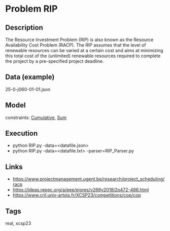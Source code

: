 # Problem RIP
## Description
The Resource Investment Problem (RIP) is also known as the Resource Availability Cost Problem (RACP).
The RIP assumes that the level of renewable resources can be varied at a certain cost and aims at minimizing this total cost
of the (unlimited) renewable resources required to complete the project by a pre-specified project deadline.


## Data (example)
  25-0-j060-01-01.json

## Model
  constraints: [Cumulative](http://pycsp.org/documentation/constraints/Cumulative), [Sum](http://pycsp.org/documentation/constraints/Sum)

## Execution
  - python RIP.py -data=<datafile.json>
  - python RIP.py -data=<datafile.txt> -parser=RIP_Parser.py

## Links
  - https://www.projectmanagement.ugent.be/research/project_scheduling/racp
  - https://ideas.repec.org/a/eee/ejores/v266y2018i2p472-486.html
  - https://www.cril.univ-artois.fr/XCSP23/competitions/cop/cop

## Tags
  real, xcsp23
